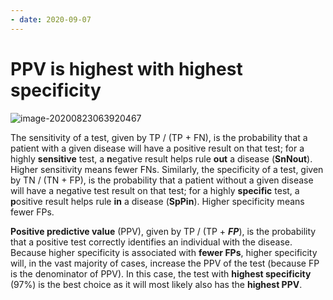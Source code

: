 ```yaml
---
- date: 2020-09-07
---
```


# PPV is highest with highest specificity

![image-20200823063920467](https://photos.thisispiggy.com/file/wikiFiles/image-20200823063920467.png)

The sensitivity of a test, given by TP / (TP + FN), is the  probability that a patient with a given disease will have a positive  result on that test; for a highly **sensitive** test, a **n**egative  result helps rule **out** a disease (**SnNout**). Higher sensitivity  means fewer FNs. Similarly, the specificity of a test, given by TN /  (TN + FP), is the probability that a patient without a given disease  will have a negative test result on that test; for a highly **specific** test, a **p**ositive result helps rule **in** a disease (**SpPin**).  Higher specificity means fewer FPs.

**Positive predictive value** (PPV), given by TP / (TP + **_FP_**), is the probability that a  positive test correctly identifies an individual with the disease.  Because higher specificity is associated with **fewer FPs**, higher  specificity will, in the vast majority of cases, increase the PPV of the test (because FP is the denominator of PPV). In this case, the test  with **highest specificity** (97%) is the best choice as it will most  likely also has the **highest PPV**.
